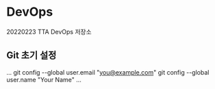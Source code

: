 # DevOps
20220223 TTA DevOps 저장소


## Git 초기 설정
...
git config --global user.email "you@example.com"
git config --global user.name "Your Name"
...
